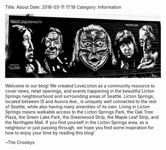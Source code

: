 Title: About
Date: 2018-03-11 17:18
Category: Information

![Potect your community. Preserve Life.](/images/about.jpg)

Welcome to our blog! We created LoveLicton as a community resource to cover news, retail openings, and events happening in the beautiful Licton Springs neighbourhood and surrounding areas of Seattle. Licton Springs, located between I5 and Aurora Ave., is uniquely well connected to the rest of Seattle, while also having many amenities of its own. Living in Licton Springs means walkable access to the Licton Springs Park, the Oak Tree Plaza, the Green Lake Park, the Greenwood Strip, the Maple Leaf Strip, and the Northgate Mall. If you find yourself in the Licton Springs area, as a neighbour or just passing through, we hope you find some inspiration for how to enjoy your time by reading this blog!

~The Crosleys
